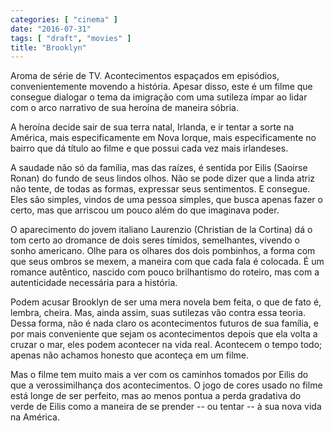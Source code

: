 ```yaml
---
categories: [ "cinema" ]
date: "2016-07-31"
tags: [ "draft", "movies" ]
title: "Brooklyn"
---
```

Aroma de série de TV. Acontecimentos espaçados em episódios,
convenientemente movendo a história. Apesar disso, este é um filme
que consegue dialogar o tema da imigração com uma sutileza ímpar ao
lidar com o arco narrativo de sua heroína de maneira sóbria.

A heroína decide sair de sua terra natal, Irlanda, e ir tentar a sorte
na América, mais especificamente em Nova Iorque, mais especificamente
no bairro que dá título ao filme e que possui cada vez mais irlandeses.

A saudade não só da família, mas das raízes, é sentida por Eilis
(Saoirse Ronan) do fundo de seus lindos olhos. Não se pode dizer que a
linda atriz não tente, de todas as formas, expressar seus sentimentos. E
consegue. Eles são simples, vindos de uma pessoa simples, que busca
apenas fazer o certo, mas que arriscou um pouco além do que imaginava
poder.

O aparecimento do jovem italiano Laurenzio (Christian de la Cortina)
dá o tom certo ao dromance de dois seres tímidos, semelhantes, vivendo
o sonho americano. Olhe para os olhares dos dois pombinhos, a forma com
que seus ombros se mexem, a maneira com que cada fala é colocada. É
um romance autêntico, nascido com pouco brilhantismo do roteiro, mas
com a autenticidade necessária para a história.

Podem acusar Brooklyn de ser uma mera novela bem feita, o que de fato
é, lembra, cheira. Mas, ainda assim, suas sutilezas vão contra essa
teoria. Dessa forma, não é nada claro os acontecimentos futuros de sua
família, e por mais conveniente que sejam os acontecimentos depois que
ela volta a cruzar o mar, eles podem acontecer na vida real. Acontecem
o tempo todo; apenas não achamos honesto que aconteça em um filme.

Mas o filme tem muito mais a ver com os caminhos tomados por Eilis do que
a verossimilhança dos acontecimentos. O jogo de cores usado no filme
está longe de ser perfeito, mas ao menos pontua a perda gradativa do
verde de Eilis como a maneira de se prender -- ou tentar -- à sua nova
vida na América.
